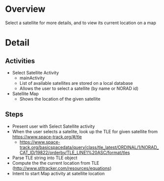 # Overview
Select a satellite for more details, and to view its current location on a map

# Detail
## Activities
- Select Satellite Activity
	- mainActivity
	- List of available satellites are stored on a local database
	- Allows the user to select a satellite (by name or NORAD id)
- Satellite Map
	- Shows the location of the given satellite

## Steps
- Present user with Select Satellite activity
- When the user selects a satelite, look up the TLE for given satellite from https://www.space-track.org/#/tle
	- https://www.space-track.org/basicspacedata/query/class/tle_latest/ORDINAL/1/NORAD_CAT_ID/19822/orderby/TLE_LINE1%20ASC/format/tles
- Parse TLE string into TLE object
- Compute the the current location from TLE (http://www.stltracker.com/resources/equations)
- Intent to start Map activity at satellite location
